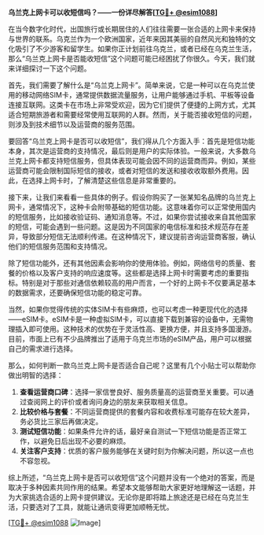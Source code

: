 **乌兰克上网卡可以收短信吗？——一份详尽解答[[TG💪+ @esim1088](https://t.me/s/esim1088)]**

在当今数字化时代，出国旅行或长期居住的人们往往需要一张合适的上网卡来保持与世界的联系。乌克兰作为一个欧洲国家，近年来因其美丽的自然风光和独特的文化吸引了不少游客和留学生。如果你正计划前往乌克兰，或者已经在乌克兰生活，那么“乌兰克上网卡是否能收短信”这个问题可能已经困扰了你很久。今天，我们就来详细探讨一下这个问题。

首先，我们需要了解什么是“乌兰克上网卡”。简单来说，它是一种可以在乌克兰使用的移动网络SIM卡，通常提供数据流量服务，让用户能够通过手机、平板等设备连接互联网。这类卡在市场上非常受欢迎，因为它们提供了便捷的上网方式，尤其适合短期旅游者和需要经常使用互联网的人群。然而，关于能否接收短信的问题，则涉及到技术细节以及运营商的服务范围。

要回答“乌兰克上网卡是否可以收短信”，我们得从几个方面入手：首先是短信功能本身，其次是运营商的支持情况，最后则是用户的实际体验。一般来说，大多数乌兰克上网卡都支持短信服务，但具体表现可能会因不同的运营商而异。例如，某些运营商可能会限制国际短信的接收，或者对短信的发送和接收收取额外费用。因此，在选择上网卡时，了解清楚这些信息是非常重要的。

接下来，让我们来看看一些具体的例子。假设你购买了一张某知名品牌的乌兰克上网卡，通常情况下，这种卡会附带基础的短信功能。这意味着你可以正常使用国内的短信服务，比如接收验证码、通知消息等。不过，如果你尝试接收来自其他国家的短信，可能会遇到一些问题。这是因为不同国家的电信标准和技术规范存在差异，导致部分短信无法顺利传递。在这种情况下，建议提前咨询运营商客服，确认他们的短信服务范围和支持情况。

除了短信功能外，还有其他因素会影响你的使用体验。例如，网络信号的质量、套餐的价格以及客户支持的响应速度等。这些都是选择上网卡时需要考虑的重要指标。特别是对于那些对通信依赖较高的用户而言，一个好的上网卡不仅要满足基本的数据需求，还要确保短信功能的稳定可靠。

当然，如果你觉得传统的实体SIM卡有些麻烦，也可以考虑一种更现代化的选择——eSIM卡。eSIM卡是一种虚拟SIM卡，可以直接下载到兼容的设备中，无需物理插入即可使用。这种技术的优势在于灵活性高、更换方便，并且支持多国漫游。目前，市面上已有不少品牌推出了适用于乌克兰市场的eSIM产品，用户可以根据自己的需求进行选择。

那么，如何判断一款乌兰克上网卡是否适合自己呢？这里有几个小贴士可以帮助你做出明智的选择：

1. **查看运营商口碑**：选择一家信誉良好、服务质量高的运营商至关重要。可以通过查阅网上的评价或者询问身边的朋友来获取相关信息。
2. **比较价格与套餐**：不同运营商提供的套餐内容和收费标准可能存在较大差异，务必货比三家后再做决定。
3. **测试短信功能**：如果条件允许的话，最好亲自测试一下短信功能是否正常工作，以避免日后出现不必要的麻烦。
4. **关注客户支持**：优质的客户服务能够在关键时刻为你解决问题，所以这一点也不容忽视。

综上所述，“乌兰克上网卡是否可以收短信”这个问题并没有一个绝对的答案，而是取决于多种因素共同作用的结果。希望本文能够帮助大家更好地理解这一话题，并为大家挑选合适的上网卡提供建议。无论你是即将踏上旅途还是已经在乌克兰生活，只要选对了工具，就能让通讯变得更加顺畅无忧。

[[TG💪+ @esim1088](https://t.me/s/esim1088) ![Image](https://i.postimg.cc/4NQfJmqS/Snipaste-2025-05-13-00-14-12.png)]